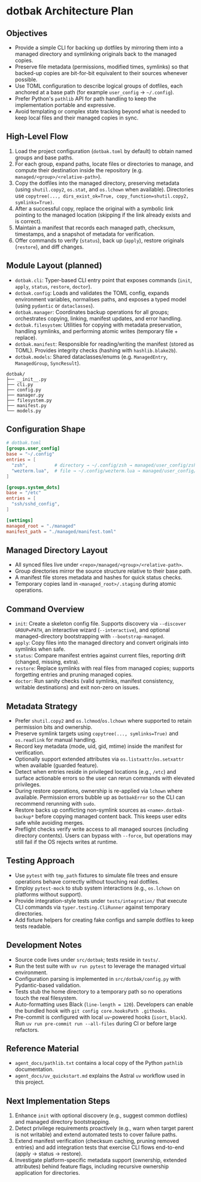# dotbak Architecture Plan

## Objectives
- Provide a simple CLI for backing up dotfiles by mirroring them into a managed directory and symlinking originals back to the managed copies.
- Preserve file metadata (permissions, modified times, symlinks) so that backed-up copies are bit-for-bit equivalent to their sources whenever possible.
- Use TOML configuration to describe logical groups of dotfiles, each anchored at a base path (for example `user_config` → `~/.config`).
- Prefer Python's `pathlib` API for path handling to keep the implementation portable and expressive.
- Avoid templating or complex state tracking beyond what is needed to keep local files and their managed copies in sync.

## High-Level Flow
1. Load the project configuration (`dotbak.toml` by default) to obtain named groups and base paths.
2. For each group, expand paths, locate files or directories to manage, and compute their destination inside the repository (e.g. `managed/<group>/<relative-path>`).
3. Copy the dotfiles into the managed directory, preserving metadata (using `shutil.copy2`, `os.stat`, and `os.lchown` when available). Directories use `copytree(..., dirs_exist_ok=True, copy_function=shutil.copy2, symlinks=True)`.
4. After a successful copy, replace the original with a symbolic link pointing to the managed location (skipping if the link already exists and is correct).
5. Maintain a manifest that records each managed path, checksum, timestamps, and a snapshot of metadata for verification.
6. Offer commands to verify (`status`), back up (`apply`), restore originals (`restore`), and diff changes.

## Module Layout (planned)
- `dotbak.cli`: Typer-based CLI entry point that exposes commands (`init`, `apply`, `status`, `restore`, `doctor`).
- `dotbak.config`: Loads and validates the TOML config, expands environment variables, normalises paths, and exposes a typed model (using `pydantic` or `dataclasses`).
- `dotbak.manager`: Coordinates backup operations for all groups; orchestrates copying, linking, manifest updates, and error handling.
- `dotbak.filesystem`: Utilities for copying with metadata preservation, handling symlinks, and performing atomic writes (temporary file + replace).
- `dotbak.manifest`: Responsible for reading/writing the manifest (stored as TOML). Provides integrity checks (hashing with `hashlib.blake2b`).
- `dotbak.models`: Shared dataclasses/enums (e.g. `ManagedEntry`, `ManagedGroup`, `SyncResult`).

```
dotbak/
├── __init__.py
├── cli.py
├── config.py
├── manager.py
├── filesystem.py
├── manifest.py
└── models.py
```

## Configuration Shape
```toml
# dotbak.toml
[groups.user_config]
base = "~/.config"
entries = [
  "zsh",          # directory → ~/.config/zsh → managed/user_config/zsh
  "wezterm.lua",  # file → ~/.config/wezterm.lua → managed/user_config/wezterm.lua
]

[groups.system_dots]
base = "/etc"
entries = [
  "ssh/sshd_config",
]

[settings]
managed_root = "./managed"
manifest_path = "./managed/manifest.toml"
```

## Managed Directory Layout
- All synced files live under `<repo>/managed/<group>/<relative-path>`.
- Group directories mirror the source structure relative to their base path.
- A manifest file stores metadata and hashes for quick status checks.
- Temporary copies land in `<managed_root>/.staging` during atomic operations.

## Command Overview
- `init`: Create a skeleton config file. Supports discovery via `--discover GROUP=PATH`, an interactive wizard (`--interactive`), and optional managed-directory bootstrapping with `--bootstrap-managed`.
- `apply`: Copy files into the managed directory and convert originals into symlinks when safe.
- `status`: Compare manifest entries against current files, reporting drift (changed, missing, extra).
- `restore`: Replace symlinks with real files from managed copies; supports forgetting entries and pruning managed copies.
- `doctor`: Run sanity checks (valid symlinks, manifest consistency, writable destinations) and exit non-zero on issues.

## Metadata Strategy
- Prefer `shutil.copy2` and `os.lchmod`/`os.lchown` where supported to retain permission bits and ownership.
- Preserve symlink targets using `copytree(..., symlinks=True)` and `os.readlink` for manual handling.
- Record key metadata (mode, uid, gid, mtime) inside the manifest for verification.
- Optionally support extended attributes via `os.listxattr`/`os.setxattr` when available (guarded feature).
- Detect when entries reside in privileged locations (e.g., `/etc`) and surface actionable errors so the user can rerun commands with elevated privileges.
- During restore operations, ownership is re-applied via `lchown` where available. Permission errors bubble up as `DotbakError` so the CLI can recommend rerunning with `sudo`.
- Restore backs up conflicting non-symlink sources as `<name>.dotbak-backup*` before copying managed content back. This keeps user edits safe while avoiding merges.
- Preflight checks verify write access to all managed sources (including directory contents). Users can bypass with `--force`, but operations may still fail if the OS rejects writes at runtime.

## Testing Approach
- Use `pytest` with `tmp_path` fixtures to simulate file trees and ensure operations behave correctly without touching real dotfiles.
- Employ `pytest-mock` to stub system interactions (e.g., `os.lchown` on platforms without support).
- Provide integration-style tests under `tests/integration/` that execute CLI commands via `typer.testing.CliRunner` against temporary directories.
- Add fixture helpers for creating fake configs and sample dotfiles to keep tests readable.

## Development Notes
- Source code lives under `src/dotbak`; tests reside in `tests/`.
- Run the test suite with `uv run pytest` to leverage the managed virtual environment.
- Configuration parsing is implemented in `src/dotbak/config.py` with Pydantic-based validation.
- Tests stub the home directory to a temporary path so no operations touch the real filesystem.
- Auto-formatting uses Black (`line-length = 120`). Developers can enable the bundled hook with `git config core.hooksPath .githooks`.
- Pre-commit is configured with local `uv`-powered hooks (`isort`, `black`). Run `uv run pre-commit run --all-files` during CI or before large refactors.

## Reference Material
- `agent_docs/pathlib.txt` contains a local copy of the Python `pathlib` documentation.
- `agent_docs/uv_quickstart.md` explains the Astral `uv` workflow used in this project.

## Next Implementation Steps
1. Enhance `init` with optional discovery (e.g., suggest common dotfiles) and managed directory bootstrapping.
2. Detect privilege requirements proactively (e.g., warn when target parent is not writable) and extend automated tests to cover failure paths.
3. Extend manifest verification (checksum caching, pruning removed entries) and add integration tests that exercise CLI flows end-to-end (apply → status → restore).
4. Investigate platform-specific metadata support (ownership, extended attributes) behind feature flags, including recursive ownership application for directories.
